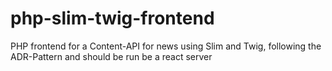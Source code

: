 # php-slim-twig-frontend

PHP frontend for a Content-API for news using Slim and Twig, following the ADR-Pattern and should be run be a react server
